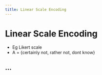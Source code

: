 ```yaml
---
title: Linear Scale Encoding
---
```


# Linear Scale Encoding
- Eg Likert scale
- A = {certainly not, rather not, dont know}

## …














